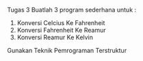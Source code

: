 Tugas 3
Buatlah 3 program sederhana untuk :
1.	Konversi Celcius Ke Fahrenheit
2.	Konversi Fahrenheit Ke Reamur
3.	Konversi Reamur Ke Kelvin

Gunakan Teknik Pemrograman Terstruktur

